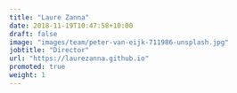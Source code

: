 ```yaml
---
title: "Laure Zanna"
date: 2018-11-19T10:47:58+10:00
draft: false
image: "images/team/peter-van-eijk-711986-unsplash.jpg"
jobtitle: "Director"
url: "https://laurezanna.github.io"
promoted: true
weight: 1
---
```


